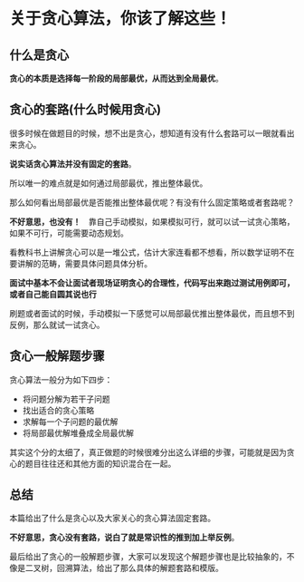 # 关于贪心算法，你该了解这些！  

## 什么是贪心

**贪心的本质是选择每一阶段的局部最优，从而达到全局最优**。

## 贪心的套路(什么时候用贪心)

很多时候在做题目的时候，想不出是贪心，想知道有没有什么套路可以一眼就看出来贪心。  

**说实话贪心算法并没有固定的套路**。

所以唯一的难点就是如何通过局部最优，推出整体最优。  

那么如何看出局部最优是否能推出整体最优呢？有没有什么固定策略或者套路呢？

**不好意思，也没有！**　靠自己手动模拟，如果模拟可行，就可以试一试贪心策略，如果不可行，可能需要动态规划。

看教科书上讲解贪心可以是一堆公式，估计大家连看都不想看，所以数学证明不在要讲解的范畴，需要具体问题具体分析。

**面试中基本不会让面试者现场证明贪心的合理性，代码写出来跑过测试用例即可，或者自己能自圆其说也行**

刷题或者面试的时候，手动模拟一下感觉可以局部最优推出整体最优，而且想不到反例，那么就试一试贪心。

## 贪心一般解题步骤

贪心算法一般分为如下四步：

* 将问题分解为若干子问题
* 找出适合的贪心策略
* 求解每一个子问题的最优解
* 将局部最优解堆叠成全局最优解

其实这个分的太细了，真正做题的时候很难分出这么详细的步骤，可能就是因为贪心的题目往往还和其他方面的知识混合在一起。

## 总结

本篇给出了什么是贪心以及大家关心的贪心算法固定套路。

**不好意思，贪心没有套路，说白了就是常识性的推到加上举反例**。

最后给出了贪心的一般解题步骤，大家可以发现这个解题步骤也是比较抽象的，不像是二叉树，回溯算法，给出了那么具体的解题套路和模版。
